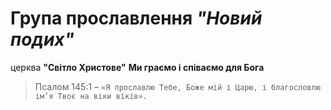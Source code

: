 # Група прославлення ***"Новий подих"***
церква **"Світло Христове"**
**Ми граємо і співаємо для Бога**
>Псалом 145:1 – `«Я прославлю Тебе, Боже мій і Царю, і благословлю ім’я Твоє на віки віків».`
